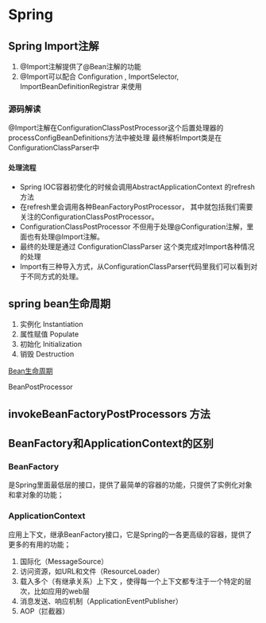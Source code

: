 # Spring

## Spring Import注解

1. @Import注解提供了@Bean注解的功能
2. @Import可以配合 Configuration , ImportSelector, ImportBeanDefinitionRegistrar 来使用

### 源码解读

@Import注解在ConfigurationClassPostProcessor这个后置处理器的processConfigBeanDefinitions方法中被处理
最终解析Import类是在ConfigurationClassParser中

#### 处理流程

* Spring IOC容器初使化的时候会调用AbstractApplicationContext 的refresh方法
* 在refresh里会调用各种BeanFactoryPostProcessor， 其中就包括我们需要关注的ConfigurationClassPostProcessor。
* ConfigurationClassPostProcessor 不但用于处理@Configuration注解，里面也有处理@Import注解。
* 最终的处理是通过 ConfigurationClassParser 这个类完成对Import各种情况的处理
* Import有三种导入方式，从ConfigurationClassParser代码里我们可以看到对于不同方式的处理。

## spring bean生命周期

1. 实例化 Instantiation
2. 属性赋值 Populate
3. 初始化 Initialization
4. 销毁 Destruction

[Bean生命周期](https://www.jianshu.com/p/1dec08d290c1)

BeanPostProcessor

## invokeBeanFactoryPostProcessors 方法

## BeanFactory和ApplicationContext的区别

### BeanFactory

是Spring里面最低层的接口，提供了最简单的容器的功能，只提供了实例化对象和拿对象的功能；

### ApplicationContext

应用上下文，继承BeanFactory接口，它是Spring的一各更高级的容器，提供了更多的有用的功能；

1. 国际化（MessageSource）
2. 访问资源，如URL和文件（ResourceLoader）
3. 载入多个（有继承关系）上下文 ，使得每一个上下文都专注于一个特定的层次，比如应用的web层  
4. 消息发送、响应机制（ApplicationEventPublisher）
5. AOP（拦截器）